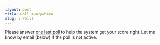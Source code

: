 ```yaml
---
layout: post
title: Poll everywhere
slug: 2 Polls
---
```


Please answer [one last poll](https://pollev.com/bio3ss) to help the system get your score right. Let me know by email (below) if the poll is not active.
